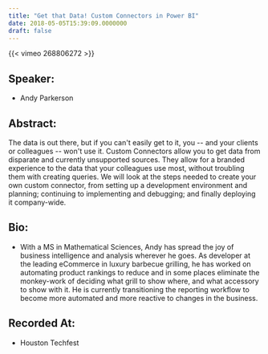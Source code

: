 ```yaml
---
title: "Get that Data! Custom Connectors in Power BI"
date: 2018-05-05T15:39:09.0000000
draft: false
---
```


{{< vimeo 268806272 >}}

## Speaker:

 - Andy Parkerson

## Abstract:

<p>The data is out there, but if you can't easily get to it, you -- and your clients or colleagues -- won't use it. Custom Connectors allow you to get data from disparate and currently unsupported sources. They allow for a branded experience to the data that your colleagues use most, without troubling them with creating queries. We will look at the steps needed to create your own custom connector, from setting up a development environment and planning; continuing to implementing and debugging; and finally deploying it company-wide.</p>

## Bio:

 - <p>With a MS in Mathematical Sciences, Andy has spread the joy of business intelligence and analysis wherever he goes. As developer at the leading eCommerce in luxury barbecue grilling, he has worked on automating product rankings to reduce and in some places eliminate the monkey-work of deciding what grill to show where, and what accessory to show with it. He is currently transitioning the reporting workflow to become more automated and more reactive to changes in the business.</p>

## Recorded At:

 - Houston Techfest

